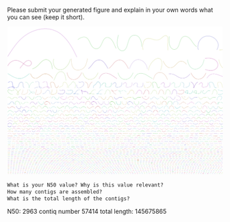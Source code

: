 Please submit your generated figure and explain in your own words what you can see (keep it short).

![figure](resources/graph.png)


    What is your N50 value? Why is this value relevant?
    How many contigs are assembled?
    What is the total length of the contigs?

N50: 2963
contiq number 57414
total length: 145675865